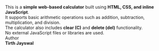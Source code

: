 This is a **simple web-based calculator** built using **HTML, CSS, and inline JavaScript**.  
It supports basic arithmetic operations such as addition, subtraction, multiplication, and division.  
The calculator also includes **clear (C)** and **delete (del)** functionality.  
No external JavaScript files or libraries are used.<br>
Author<br>
**Tirth Jayswal**

